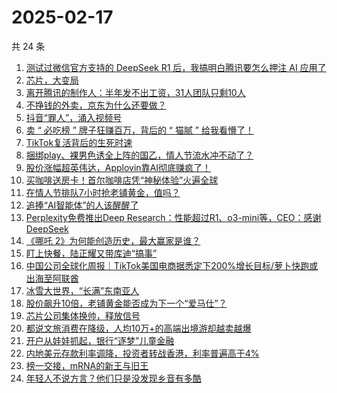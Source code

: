 # 2025-02-17

共 24 条

<!-- BEGIN 36KR -->
<!-- 最后更新时间 2025-02-17 04:23:01 +0800 -->
1. [测试过微信官方支持的 DeepSeek R1 后，我搞明白腾讯要怎么押注 AI 应用了](https://36kr.com/p/3168345528494857)
1. [芯片，大变局](https://36kr.com/p/3168691040971520)
1. [离开腾讯的制作人：半年发不出工资，31人团队只剩10人](https://36kr.com/p/3167655783262977)
1. [不挣钱的外卖，京东为什么还要做？](https://36kr.com/p/3167990571379209)
1. [抖音“罪人”，涌入视频号](https://36kr.com/p/3167338663357188)
1. [卖 “ 必吃榜 ” 牌子狂赚百万，背后的 “ 猫腻 ” 给我看懵了！](https://36kr.com/p/3167979098401541)
1. [TikTok复活背后的生死时速](https://36kr.com/p/3167862838897157)
1. [捆绑play、裸男色诱全上阵的国乙，情人节流水冲不动了？](https://36kr.com/p/3167940220447235)
1. [股价涨幅超英伟达，Applovin靠AI彻底赚疯了！](https://36kr.com/p/3167920914557699)
1. [买咖啡送房卡！首尔咖啡店凭“神秘体验”火遍全球](https://36kr.com/p/3168621896805120)
1. [在情人节排队7小时抢老铺黄金，值吗？](https://36kr.com/p/3168650636962565)
1. [追捧“AI智能体”的人该醒醒了](https://36kr.com/p/3159544753429257)
1. [Perplexity免费推出Deep Research：性能超过R1、o3-mini等，CEO：感谢DeepSeek](https://36kr.com/p/3167366566243076)
1. [《哪吒 2》为何能创造历史，最大赢家是谁？](https://36kr.com/p/3167407731206917)
1. [盯上快餐，陆正耀又带库迪“搞事”](https://36kr.com/p/3167988667154183)
1. [中国公司全球化周报｜TikTok美国电商据悉定下200%增长目标/萝卜快跑或出海至阿联酋](https://36kr.com/p/3167231191575302)
1. [冰雪大世界，“长满”东南亚人](https://36kr.com/p/3168571643374343)
1. [股价飙升10倍，老铺黄金能否成为下一个“爱马仕”？](https://36kr.com/p/3167598358981120)
1. [芯片公司集体换帅，释放信号](https://36kr.com/p/3167370328288008)
1. [都说文旅消费在降级，人均10万+的高端出境游却越卖越爆](https://36kr.com/p/3167522962915074)
1. [开户从娃娃抓起，银行“逐梦”儿童金融](https://36kr.com/p/3167422687804934)
1. [内地美元存款利率调降，投资者转战香港，利率普遍高于4%](https://36kr.com/p/3167376868010755)
1. [榜一交接，mRNA的新王与旧王](https://36kr.com/p/3167834409642502)
1. [年轻人不说方言？他们只是没发现乡音有多酷](https://36kr.com/p/3167746845665795)
<!-- END 36KR -->